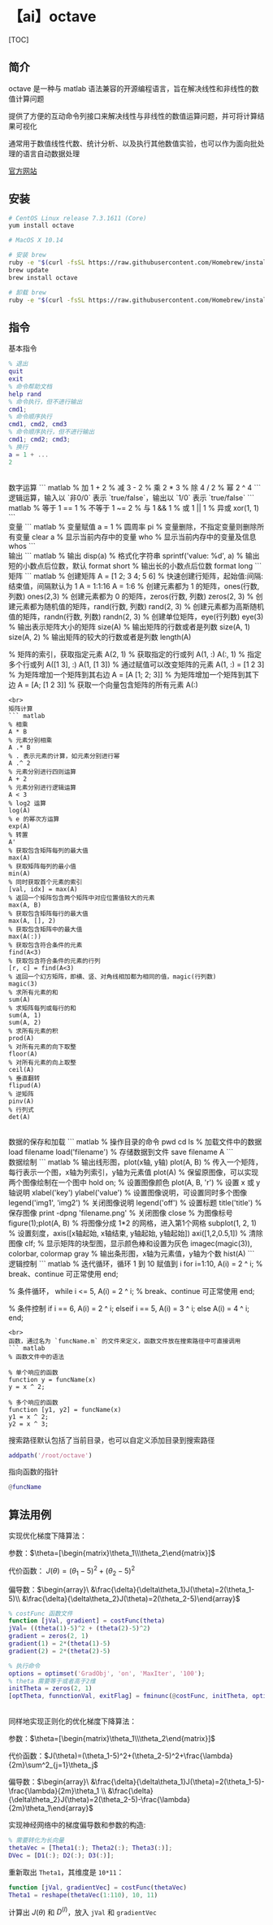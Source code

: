 # 【ai】octave

[TOC]

## 简介
octave 是一种与 matlab 语法兼容的开源编程语言，旨在解决线性和非线性的数值计算问题

提供了方便的互动命令列接口来解决线性与非线性的数值运算问题，并可将计算结果可视化

通常用于数值线性代数、统计分析、以及执行其他数值实验，也可以作为面向批处理的语言自动数据处理

[官方网站](https://www.gnu.org/software/octave/)

## 安装
``` bash
# CentOS Linux release 7.3.1611 (Core)
yum install octave 
```

``` bash
# MacOS X 10.14

# 安装 brew
ruby -e "$(curl -fsSL https://raw.githubusercontent.com/Homebrew/install/master/install)"
brew update
brew install octave 

# 卸载 brew
ruby -e "$(curl -fsSL https://raw.githubusercontent.com/Homebrew/install/master/uninstall)"
```

## 指令
基本指令
``` matlab
% 退出
quit
exit
% 命令帮助文档
help rand
% 命令执行，但不进行输出
cmd1;
% 命令顺序执行
cmd1, cmd2, cmd3
% 命令顺序执行，但不进行输出
cmd1; cmd2; cmd3;
% 换行
a = 1 + ... 
2
```
<br>
数字运算
``` matlab
% 加
1 + 2
% 减
3 - 2
% 乘
2 * 3
% 除
4 / 2
% 幂
2 ^ 4
```
<br>
逻辑运算，输入以 `非0/0` 表示 `true/false`，输出以 `1/0` 表示 `true/false` 
``` matlab
% 等于
1 == 1
% 不等于
1 ~= 2
% 与
1 && 1
% 或
1 || 1
% 异或
xor(1, 1)
```
<br>
变量
``` matlab
% 变量赋值
a = 1
% 圆周率
pi
% 变量删除，不指定变量则删除所有变量
clear a
% 显示当前内存中的变量
who
% 显示当前内存中的变量及信息
whos
```
<br>
输出
``` matlab
% 输出
disp(a)
% 格式化字符串
sprintf('value: %d', a)
% 输出短的小数点后位数，默认
format short
% 输出长的小数点后位数
format long
```
<br>
矩阵
``` matlab
% 创建矩阵
A = [1 2; 3 4; 5 6]
% 快速创建行矩阵，起始值:间隔:结束值，间隔默认为 1
A = 1:1:16
A = 1:6
% 创建元素都为 1 的矩阵，ones(行数, 列数)
ones(2,3)
% 创建元素都为 0 的矩阵，zeros(行数, 列数)
zeros(2, 3)
% 创建元素都为随机值的矩阵，rand(行数, 列数)
rand(2, 3)
% 创建元素都为高斯随机值的矩阵，randn(行数, 列数)
randn(2, 3)
% 创建单位矩阵，eye(行列数)
eye(3)
% 输出表示矩阵大小的矩阵
size(A)
% 输出矩阵的行数或者是列数
size(A, 1)
size(A, 2)
% 输出矩阵的较大的行数或者是列数
length(A)

% 矩阵的索引，获取指定元素
A(2, 1)
% 获取指定的行或列
A(1, :)
A(:, 1)
% 指定多个行或列
A([1 3], :)
A(1, [1 3])
% 通过赋值可以改变矩阵的元素
A(1, :) = [1 2 3]
% 为矩阵增加一个矩阵到其右边
A = [A [1; 2; 3]]
% 为矩阵增加一个矩阵到其下边
A = [A; [1 2 3]]
% 获取一个向量包含矩阵的所有元素
A(:)
```
<br>
矩阵计算
``` matlab
% 相乘
A * B
% 元素分别相乘
A .* B
% . 表示元素的计算，如元素分别进行幂
A .^ 2
% 元素分别进行四则运算
A + 2
% 元素分别进行逻辑运算
A < 3
% log2 运算
log(A)
% e 的幂次方运算
exp(A)
% 转置
A'
% 获取包含矩阵每列的最大值
max(A)
% 获取矩阵每列的最小值
min(A)
% 同时获取首个元素的索引
[val, idx] = max(A)
% 返回一个矩阵包含两个矩阵中对应位置值较大的元素
max(A, B)
% 获取包含矩阵每行的最大值
max(A, [], 2)
% 获取包含矩阵中的最大值
max(A(:))
% 获取包含符合条件的元素
find(A<3)
% 获取包含符合条件的元素的行列
[r, c] = find(A<3)
% 返回一个幻方矩阵，即横、竖、对角线相加都为相同的值，magic(行列数)
magic(3)
% 求所有元素的和
sum(A)
% 求矩阵每列或每行的和
sum(A, 1)
sum(A, 2)
% 求所有元素的积
prod(A)
% 对所有元素的向下取整
floor(A)
% 对所有元素的向上取整
ceil(A)
% 垂直翻转
flipud(A)
% 逆矩阵
pinv(A)
% 行列式
det(A)
```
<br>
数据的保存和加载
``` matlab
% 操作目录的命令
pwd
cd
ls
% 加载文件中的数据
load filename
load('filename')
% 存储数据到文件
save filename A
```
<br>
数据绘制
``` matlab
% 输出线形图，plot(x轴, y轴)
plot(A, B)
% 传入一个矩阵，每行表示一个图，x轴为列索引，y轴为元素值
plot(A)
% 保留原图像，可以实现两个图像绘制在一个图中
hold on;
% 设置图像颜色
plot(A, B, 'r')
% 设置 x 或 y 轴说明
xlabel('key')
ylabel('value')
% 设置图像说明，可设置同时多个图像
legend('img1', 'img2')
% 关闭图像说明
legend('off')
% 设置标题
title('title')
% 保存图像
print -dpng 'filename.png'
% 关闭图像
close
% 为图像标号
figure(1);plot(A, B)
% 将图像分成 1*2 的网格，进入第1个网格
subplot(1, 2, 1)
% 设置刻度，axis([x轴起始, x轴结束, y轴起始, y轴起始])
axi([1,2,0.5,1])
% 清除图像
clf;
% 显示矩阵的块型图，显示颜色棒和设置为灰色
imagec(magic(3)), colorbar, colormap gray
% 输出条形图，x轴为元素值，y轴为个数
hist(A)
```
<br>
逻辑控制
``` matlab
% 迭代循环，循环 1 到 10 赋值到 i
for i=1:10,
    A(i) = 2 ^ i;
    % break、continue 可正常使用
end;

% 条件循环，
while i <= 5,
    A(i) = 2 ^ i;
    % break、continue 可正常使用
end;

% 条件控制
if i == 6,
    A(i) = 2 ^ i;
elseif i == 5,
    A(i) = 3 ^ i;
else
    A(i) = 4 ^ i;
end;
```
<br>
函数，通过名为 `funcName.m` 的文件来定义，函数文件放在搜索路径中可直接调用
``` matlab
% 函数文件中的语法

% 单个响应的函数
function y = funcName(x)
y = x ^ 2;

% 多个响应的函数
function [y1, y2] = funcName(x)
y1 = x ^ 2;
y2 = x ^ 3;
```
搜索路径默认包括了当前目录，也可以自定义添加目录到搜索路径
``` matlab
addpath('/root/octave')
```
指向函数的指针
``` matlab
@funcName
```

## 算法用例
实现优化梯度下降算法：

参数：$\theta=[\begin{matrix}\theta_1\\\theta_2\end{matrix}]$

代价函数： $J(\theta)=(\theta_1-5)^2+(\theta_2-5)^2$

偏导数：$\begin{array}\ &\frac{\delta}{\delta\theta_1}J(\theta)=2(\theta_1-5)\\
&\frac{\delta}{\delta\theta_2}J(\theta)=2(\theta_2-5)\end{array}$

``` matlab
% costFunc 函数文件
function [jVal, gradient] = costFunc(theta)
jVal= ((theta(1)-5)^2 + (theta(2)-5)^2)
gradient = zeros(2, 1)
gradient(1) = 2*(theta(1)-5)
gradient(2) = 2*(theta(2)-5)
```

``` matlab
% 执行命令
options = optimset('GradObj', 'on', 'MaxIter', '100');
% theta 需要等于或者高于2维
initTheta = zeros(2, 1)
[optTheta, funnctionVal, exitFlag] = fminunc(@costFunc, initTheta, options)
```
<br>
同样地实现正则化的优化梯度下降算法：

参数：$\theta=[\begin{matrix}\theta_1\\\theta_2\end{matrix}]$

代价函数：$J(\theta)=(\theta_1-5)^2+(\theta_2-5)^2+\frac{\lambda}{2m}\sum^2_{j=1}\theta_j$

偏导数：$\begin{array}\ &\frac{\delta}{\delta\theta_1}J(\theta)=2(\theta_1-5)-\frac{\lambda}{2m}\theta_1 \\
&\frac{\delta}{\delta\theta_2}J(\theta)=2(\theta_2-5)-\frac{\lambda}{2m}\theta_1\end{array}$
<br>

实现神经网络中的梯度偏导数和参数的构造:
``` matlab
% 需要转化为长向量
thetaVec = [Theta1(:); Theta2(:); Theta3(:)];
DVec = [D1(:); D2(:); D3(:)];
```
重新取出 `Theta1`，其维度是 `10*11`：
``` matlab
function [jVal, gradientVec] = costFunc(thetaVec)
Theta1 = reshape(thetaVec(1:110), 10, 11)
```
计算出 $J(\theta)$ 和 $D^{(l)}$，放入 `jVal` 和 `gradientVec`
